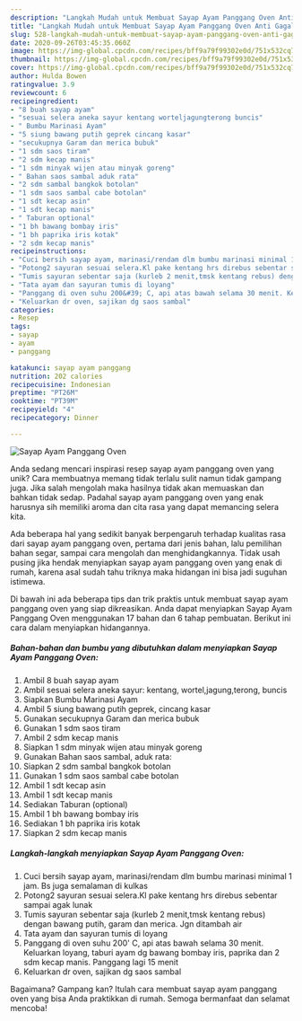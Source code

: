 ```yaml
---
description: "Langkah Mudah untuk Membuat Sayap Ayam Panggang Oven Anti Gagal"
title: "Langkah Mudah untuk Membuat Sayap Ayam Panggang Oven Anti Gagal"
slug: 528-langkah-mudah-untuk-membuat-sayap-ayam-panggang-oven-anti-gagal
date: 2020-09-26T03:45:35.060Z
image: https://img-global.cpcdn.com/recipes/bff9a79f99302e0d/751x532cq70/sayap-ayam-panggang-oven-foto-resep-utama.jpg
thumbnail: https://img-global.cpcdn.com/recipes/bff9a79f99302e0d/751x532cq70/sayap-ayam-panggang-oven-foto-resep-utama.jpg
cover: https://img-global.cpcdn.com/recipes/bff9a79f99302e0d/751x532cq70/sayap-ayam-panggang-oven-foto-resep-utama.jpg
author: Hulda Bowen
ratingvalue: 3.9
reviewcount: 6
recipeingredient:
- "8 buah sayap ayam"
- "sesuai selera aneka sayur kentang worteljagungterong buncis"
- " Bumbu Marinasi Ayam"
- "5 siung bawang putih geprek cincang kasar"
- "secukupnya Garam dan merica bubuk"
- "1 sdm saos tiram"
- "2 sdm kecap manis"
- "1 sdm minyak wijen atau minyak goreng"
- " Bahan saos sambal aduk rata"
- "2 sdm sambal bangkok botolan"
- "1 sdm saos sambal cabe botolan"
- "1 sdt kecap asin"
- "1 sdt kecap manis"
- " Taburan optional"
- "1 bh bawang bombay iris"
- "1 bh paprika iris kotak"
- "2 sdm kecap manis"
recipeinstructions:
- "Cuci bersih sayap ayam, marinasi/rendam dlm bumbu marinasi minimal 1 jam. Bs juga semalaman di kulkas"
- "Potong2 sayuran sesuai selera.Kl pake kentang hrs direbus sebentar sampai agak lunak"
- "Tumis sayuran sebentar saja (kurleb 2 menit,tmsk kentang rebus) dengan bawang putih, garam dan merica. Jgn ditambah air"
- "Tata ayam dan sayuran tumis di loyang"
- "Panggang di oven suhu 200&#39; C, api atas bawah selama 30 menit. Keluarkan loyang, taburi ayam dg bawang bombay iris, paprika dan 2 sdm kecap manis. Panggang lagi 15 menit"
- "Keluarkan dr oven, sajikan dg saos sambal"
categories:
- Resep
tags:
- sayap
- ayam
- panggang

katakunci: sayap ayam panggang 
nutrition: 202 calories
recipecuisine: Indonesian
preptime: "PT26M"
cooktime: "PT39M"
recipeyield: "4"
recipecategory: Dinner

---
```



![Sayap Ayam Panggang Oven](https://img-global.cpcdn.com/recipes/bff9a79f99302e0d/751x532cq70/sayap-ayam-panggang-oven-foto-resep-utama.jpg)

Anda sedang mencari inspirasi resep sayap ayam panggang oven yang unik? Cara membuatnya memang tidak terlalu sulit namun tidak gampang juga. Jika salah mengolah maka hasilnya tidak akan memuaskan dan bahkan tidak sedap. Padahal sayap ayam panggang oven yang enak harusnya sih memiliki aroma dan cita rasa yang dapat memancing selera kita.

Ada beberapa hal yang sedikit banyak berpengaruh terhadap kualitas rasa dari sayap ayam panggang oven, pertama dari jenis bahan, lalu pemilihan bahan segar, sampai cara mengolah dan menghidangkannya. Tidak usah pusing jika hendak menyiapkan sayap ayam panggang oven yang enak di rumah, karena asal sudah tahu triknya maka hidangan ini bisa jadi suguhan istimewa.




Di bawah ini ada beberapa tips dan trik praktis untuk membuat sayap ayam panggang oven yang siap dikreasikan. Anda dapat menyiapkan Sayap Ayam Panggang Oven menggunakan 17 bahan dan 6 tahap pembuatan. Berikut ini cara dalam menyiapkan hidangannya.

<!--inarticleads1-->

##### Bahan-bahan dan bumbu yang dibutuhkan dalam menyiapkan Sayap Ayam Panggang Oven:

1. Ambil 8 buah sayap ayam
1. Ambil sesuai selera aneka sayur: kentang, wortel,jagung,terong, buncis
1. Siapkan  Bumbu Marinasi Ayam
1. Ambil 5 siung bawang putih geprek, cincang kasar
1. Gunakan secukupnya Garam dan merica bubuk
1. Gunakan 1 sdm saos tiram
1. Ambil 2 sdm kecap manis
1. Siapkan 1 sdm minyak wijen atau minyak goreng
1. Gunakan  Bahan saos sambal, aduk rata:
1. Siapkan 2 sdm sambal bangkok botolan
1. Gunakan 1 sdm saos sambal cabe botolan
1. Ambil 1 sdt kecap asin
1. Ambil 1 sdt kecap manis
1. Sediakan  Taburan (optional)
1. Ambil 1 bh bawang bombay iris
1. Sediakan 1 bh paprika iris kotak
1. Siapkan 2 sdm kecap manis




<!--inarticleads2-->

##### Langkah-langkah menyiapkan Sayap Ayam Panggang Oven:

1. Cuci bersih sayap ayam, marinasi/rendam dlm bumbu marinasi minimal 1 jam. Bs juga semalaman di kulkas
1. Potong2 sayuran sesuai selera.Kl pake kentang hrs direbus sebentar sampai agak lunak
1. Tumis sayuran sebentar saja (kurleb 2 menit,tmsk kentang rebus) dengan bawang putih, garam dan merica. Jgn ditambah air
1. Tata ayam dan sayuran tumis di loyang
1. Panggang di oven suhu 200&#39; C, api atas bawah selama 30 menit. Keluarkan loyang, taburi ayam dg bawang bombay iris, paprika dan 2 sdm kecap manis. Panggang lagi 15 menit
1. Keluarkan dr oven, sajikan dg saos sambal




Bagaimana? Gampang kan? Itulah cara membuat sayap ayam panggang oven yang bisa Anda praktikkan di rumah. Semoga bermanfaat dan selamat mencoba!
